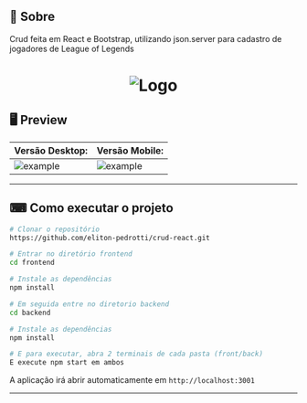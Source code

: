 ## 📖 Sobre 
Crud feita em React e Bootstrap, utilizando json.server para cadastro de jogadores de League of Legends
 
<h1 align="center">
  <img src="https://ik.imagekit.io/s92ibqtpon/lol01_FEc8uLle2.jpg" alt="Logo" />
</h1>

## 🖥 Preview 

| Versão Desktop: |Versão Mobile: |
|----------|----------|
|![example](https://ik.imagekit.io/s92ibqtpon/lol02_5XG3URjRl4.jpg)|![example](https://ik.imagekit.io/s92ibqtpon/lol03_pkg6HDzX4.jpg)|

--- 

## ⌨ Como executar o projeto

```bash
# Clonar o repositório
https://github.com/eliton-pedrotti/crud-react.git

# Entrar no diretório frontend
cd frontend

# Instale as dependências
npm install

# Em seguida entre no diretorio backend
cd backend

# Instale as dependências
npm install

# E para executar, abra 2 terminais de cada pasta (front/back)
E execute npm start em ambos
```

A aplicação irá abrir automaticamente em `http://localhost:3001`

---
